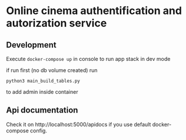 # Online cinema authentification and autorization service

## Development
Execute `docker-compose up` in console to run app stack in dev mode

if run first (no db volume created) run 

`python3 main_build_tables.py`

to add admin inside container

## Api documentation

Check it on http://localhost:5000/apidocs if you use default docker-compose config.
